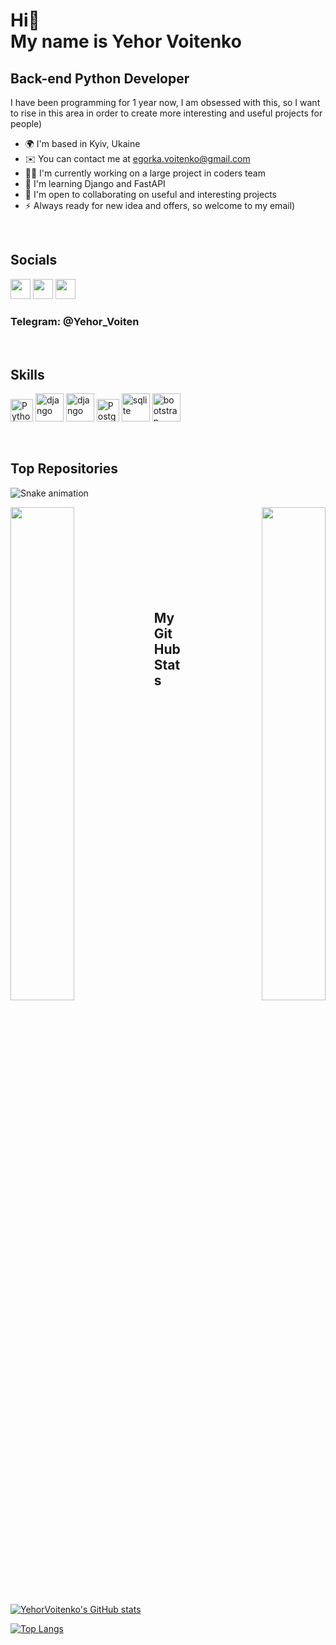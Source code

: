 Hi👋 <br>
My name is **Yehor Voitenko**
======================================================================================================================================

Back-end Python Developer
----------------

I have been programming for 1 year now, I am obsessed with this, so I want to rise in this area in order to create more interesting and useful projects for people)

* 🌍  I'm based in Kyiv, Ukaine
* ✉️  You can contact me at [egorka.voitenko@gmail.com](mailto:egorka.voitenko@gmail.com)
* 🙋‍♂️  I'm currently working on a large project in coders team
* 🧠  I'm learning Django and FastAPI
* 🤝  I'm open to collaborating on useful and interesting projects
* ⚡  Always ready for new idea and offers, so welcome to my email)

<br>
<h2>Socials</h2>

<p align="left"> <a href="https://www.github.com/YehorVoitenko" target="_blank" rel="noreferrer"><img src="https://raw.githubusercontent.com/danielcranney/readme-generator/main/public/icons/socials/github-dark.svg" width="32" height="32" /></a> <a href="http://www.instagram.com/egoorra._" target="_blank" rel="noreferrer"><img src="https://raw.githubusercontent.com/danielcranney/readme-generator/main/public/icons/socials/instagram.svg" width="32" height="32" /></a>
<a href="https://www.linkedin.com/in/yehorvoitenko/" target="_blank" rel="noreferrer"><img src="https://upload.wikimedia.org/wikipedia/commons/thumb/8/81/LinkedIn_icon.svg/2048px-LinkedIn_icon.svg.png" width="32" height="32" /></a>
  <h3>Telegram: @Yehor_Voiten</h3> 
<br>
</p>
<h2> Skills</h2>

<p align="left">
<a href="https://www.python.org/" target="_blank" rel="noreferrer"><img src="https://raw.githubusercontent.com/danielcranney/readme-generator/main/public/icons/skills/python-colored.svg" width="36" height="36" alt="Python" /></a>
  <img src="https://cdn.worldvectorlogo.com/logos/django.svg" alt="django" width="45" height="45"/>
  <img src="https://cdn.worldvectorlogo.com/logos/fastapi.svg" alt="django" width="45" height="45"/>
<a href="https://www.postgresql.org/" target="_blank" rel="noreferrer"><img src="https://raw.githubusercontent.com/danielcranney/readme-generator/main/public/icons/skills/postgresql-colored.svg" width="36" height="36" alt="PostgreSQL" /></a>
  <img src="https://cdn.worldvectorlogo.com/logos/sqlite.svg" alt="sqlite" width="45" height="45"/>
   <img src="https://cdn.worldvectorlogo.com/logos/bootstrap.svg" alt="bootstrap" width="45" height="45"/>


</p>
<br>
<h2>Top Repositories</h2>

![Snake animation](https://github.com/thepiyushmalhotra/thepiyushmalhotra/blob/output/github-contribution-grid-snake.svg)

<div width="100%" align="center"><a href="https://github.com/YehorVoitenko/AlliasBot" align="left"><img align="left" width="45%" src="https://github-readme-stats.vercel.app/api/pin/?username=YehorVoitenko&repo=AlliasBot&title_color=84cc16&text_color=ffffff&icon_color=84cc16&bg_color=22272e&hide_border=true&locale=en" /></a><a href="https://github.com/YehorVoitenko/CharitySolution" align="right"><img align="right" width="45%" src="https://github-readme-stats.vercel.app/api/pin/?username=YehorVoitenko&repo=CharitySolution&title_color=84cc16&text_color=ffffff&icon_color=84cc16&bg_color=22272e&hide_border=true&locale=en" /></a></div><br /><br /><br /><br /><br /><br /><br />

<br>
<h2>My GitHub Stats</h2>

<label><a href="http://www.github.com/YehorVoitenko"><img src="https://github-readme-stats.vercel.app/api?username=YehorVoitenko&show_icons=true&hide=stars,issues,&count_private=true&title_color=84cc16&text_color=ffffff&icon_color=84cc16&bg_color=22272e&hide_border=true&show_icons=true" alt="YehorVoitenko's GitHub stats" />
</a>
  
[![Top Langs](https://github-readme-stats.vercel.app/api/top-langs/?username=YehorVoitenko&hide_progress=true)](https://github.com/anuraghazra/github-readme-stats)
</label>
